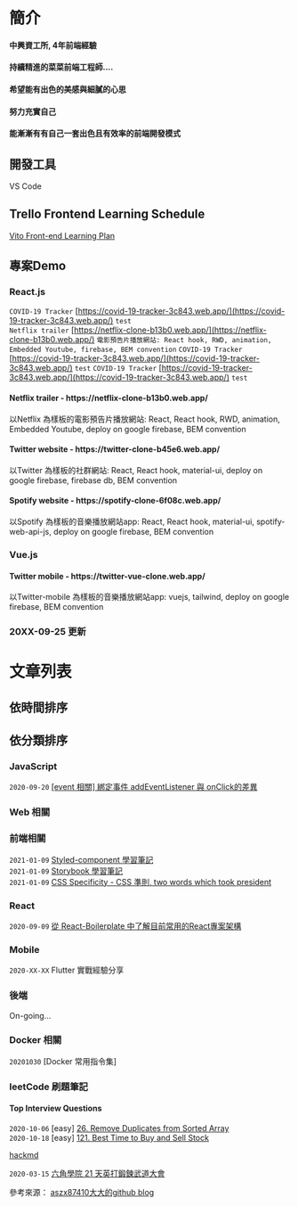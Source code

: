 # 簡介

#### 中興資工所, 4年前端經驗
#### 持續精進的菜菜前端工程師....
#### 希望能有出色的美感與細膩的心思
#### 努力充實自己
#### 能漸漸有有自己一套出色且有效率的前端開發模式


## 開發工具
VS Code

## Trello Frontend Learning Schedule
[Vito Front-end Learning Plan](https://trello.com/b/tIgOBF3j/vito-front-end-learning-plan)

## 專案Demo

### React.js

`COVID-19 Tracker`  [https://covid-19-tracker-3c843.web.app/](https://covid-19-tracker-3c843.web.app/)  `test` <br />
`Netflix trailer`  [https://netflix-clone-b13b0.web.app/](https://netflix-clone-b13b0.web.app/)  `電影預告片播放網站: React hook, RWD, animation, Embedded Youtube, firebase, BEM convention`
`COVID-19 Tracker`  [https://covid-19-tracker-3c843.web.app/](https://covid-19-tracker-3c843.web.app/)  `test`
`COVID-19 Tracker`  [https://covid-19-tracker-3c843.web.app/](https://covid-19-tracker-3c843.web.app/)  `test`


<h4>Netflix trailer - https://netflix-clone-b13b0.web.app/</h4>
<p>以Netflix 為樣板的電影預告片播放網站: React, React hook, RWD, animation, Embedded Youtube, deploy on google firebase, BEM convention</p>

<h4>Twitter website - https://twitter-clone-b45e6.web.app/</h4>
<p>以Twitter 為樣板的社群網站: React, React hook, material-ui, deploy on google firebase, firebase db, BEM convention</p>

<h4>Spotify website - https://spotify-clone-6f08c.web.app/</h4>
<p>以Spotify 為樣板的音樂播放網站app: React, React hook, material-ui, spotify-web-api-js, deploy on google firebase, BEM convention</p>

### Vue.js

<h4>Twitter mobile - https://twitter-vue-clone.web.app/</h4>
<p>以Twitter-mobile 為樣板的音樂播放網站app: vuejs, tailwind, deploy on google firebase, BEM convention</p>

### 20XX-09-25 更新

# 文章列表

## 依時間排序


## 依分類排序

### JavaScript
`2020-09-20`  [[event 相關] 綁定事件 addEventListener 與 onClick的差異](https://github.com/digleg/blog/issues/4)  


### Web 相關

### 前端相關
`2021-01-09` [Styled-component 學習筆記](https://github.com/digleg/blog/issues/8)<br>
`2021-01-09` [Storybook 學習筆記](https://github.com/digleg/blog/issues/9)<br>
`2021-01-09` [CSS Specificity - CSS 準則, two words which took president](https://developer.mozilla.org/en-US/docs/Web/CSS/Specificity)

### React
`2020-09-09`  [從 React-Boilerplate 中了解目前常用的React專案架構](https://github.com/digleg/blog/issues/1)  

### Mobile
`2020-XX-XX`  Flutter 實戰經驗分享

### 後端
On-going...

### Docker 相關
`20201030` [Docker 常用指令集]

### leetCode 刷題筆記

#### Top Interview Questions

`2020-10-06`  [easy] [26. Remove Duplicates from Sorted Array](https://hackmd.io/CpM-UdH2TkWSaxD-fJMl3A?view#easy-26-Remove-Duplicates-from-Sorted-Array) <br>
`2020-10-18`  [easy] [121. Best Time to Buy and Sell Stock](https://hackmd.io/CpM-UdH2TkWSaxD-fJMl3A?both#easy-121-Best-Time-to-Buy-and-Sell-Stock)

[hackmd](https://hackmd.io/CpM-UdH2TkWSaxD-fJMl3A)

`2020-03-15` [六角學院 21 天英打鍛鍊武道大會](https://github.com/digleg/blog/issues/2)


參考來源： [aszx87410大大的github blog](https://github.com/aszx87410/blog)
